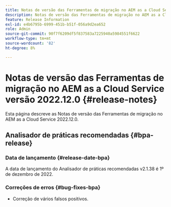 ```yaml
---
title: Notas de versão das Ferramentas de migração no AEM as a Cloud Service versão 2022.12.0
description: Notas de versão das Ferramentas de migração no AEM as a Cloud Service versão 2022.12.0
feature: Release Information
exl-id: e4b6795b-6999-451b-b51f-056a9d2ea652
role: Admin
source-git-commit: 90f7f6209df5f837583a7225940a5984551f6622
workflow-type: tm+mt
source-wordcount: '82'
ht-degree: 8%

---
```


# Notas de versão das Ferramentas de migração no AEM as a Cloud Service versão 2022.12.0 {#release-notes}

Esta página descreve as Notas de versão das Ferramentas de migração no AEM as a Cloud Service 2022.12.0.

## Analisador de práticas recomendadas {#bpa-release}

### Data de lançamento {#release-date-bpa}

A data de lançamento do Analisador de práticas recomendadas v2.1.38 é 1º de dezembro de 2022.

### Correções de erros {#bug-fixes-bpa}

* Correção de vários falsos positivos.
